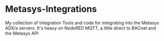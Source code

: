 # Metasys-Integrations
My collection of Integration Tools and code for integrating into the Metasys ADX/s servers. It's heavy on NodeRED MQTT, a little direct to BACnet and the Metasys API
